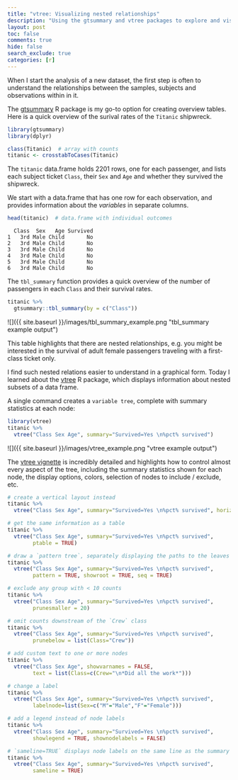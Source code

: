 ```yaml
---
title: "vtree: Visualizing nested relationships"
description: "Using the gtsummary and vtree packages to explore and visualize (nested) relationships."
layout: post
toc: false
comments: true
hide: false
search_exclude: true
categories: [r]
---
```


When I start the analysis of a new dataset, the first step is often to understand the relationships
between the samples, subjects and observations within in it.

The [gtsummary](https://github.com/ddsjoberg/gtsummary) R package is my go-to option for creating overview tables. 
Here is a quick overview of the surival rates of the `Titanic` shipwreck.

```r
library(gtsummary)
library(dplyr)

class(Titanic)  # array with counts
titanic <- crosstabToCases(Titanic)
```

The `titanic` data.frame holds 2201 rows, one for each passenger,
and lists each subject ticket `Class`, their `Sex` and `Age` and whether they
survived the shipwreck.

We start with a data.frame that has one row for each observation, and provides
information about the *variables* in separate columns.

```r
head(titanic)  # data.frame with individual outcomes
```

```
  Class  Sex   Age Survived
1   3rd Male Child       No
2   3rd Male Child       No
3   3rd Male Child       No
4   3rd Male Child       No
5   3rd Male Child       No
6   3rd Male Child       No
```

The `tbl_summary` function provides a quick overview of the number of passengers 
in each `Class` and their survival rates.

```r
titanic %>%
  gtsummary::tbl_summary(by = c("Class"))
```

![]({{ site.baseurl }}/images/tbl_summary_example.png "tbl_summary example output")

This table highlights that there are nested relationships, e.g. you might be interested
in the survival of adult female passengers traveling with a first-class ticket only. 

I find such nested relations easier to understand in a graphical form. Today I learned about
the [vtree](https://cran.r-project.org/web/packages/vtree/index.html) R package, 
which displays information about nested subsets of a data frame.

A single command creates a `variable tree`, complete with summary statistics at each node:

```r
library(vtree)
titanic %>%
  vtree("Class Sex Age", summary="Survived=Yes \n%pct% survived")
```

![]({{ site.baseurl }}/images/vtree_example.png "vtree example output")

The [vtree vignette](https://cran.r-project.org/web/packages/vtree/vignettes/vtree.html) 
is incredibly detailed and highlights how to control
almost every aspect of the tree, including the summary statistics shown for
each node, the display options, colors, selection of nodes to include / exclude,
etc.

```r
# create a vertical layout instead
titanic %>%
  vtree("Class Sex Age", summary="Survived=Yes \n%pct% survived", horiz = FALSE)

# get the same information as a table
titanic %>%
  vtree("Class Sex Age", summary="Survived=Yes \n%pct% survived",
        ptable = TRUE)

# draw a `pattern tree`, separately displaying the paths to the leaves
titanic %>%
  vtree("Class Sex Age", summary="Survived=Yes \n%pct% survived",
        pattern = TRUE, showroot = TRUE, seq = TRUE)

# exclude any group with < 10 counts
titanic %>%
  vtree("Class Sex Age", summary="Survived=Yes \n%pct% survived",
        prunesmaller = 20)

# omit counts downstream of the `Crew` class
titanic %>%
  vtree("Class Sex Age", summary="Survived=Yes \n%pct% survived",
        prunebelow = list(Class="Crew"))

# add custom text to one or more nodes
titanic %>%
  vtree("Class Sex Age", showvarnames = FALSE, 
        text = list(Class=c(Crew="\n*Did all the work*")))

# change a label
titanic %>%
  vtree("Class Sex Age", summary="Survived=Yes \n%pct% survived",
        labelnode=list(Sex=c("M"="Male","F"="Female")))

# add a legend instead of node labels
titanic %>%
  vtree("Class Sex Age", summary="Survived=Yes \n%pct% survived",
        showlegend = TRUE, shownodelabels = FALSE)

# `sameline=TRUE` displays node labels on the same line as the summary
titanic %>%
  vtree("Class Sex Age", summary="Survived=Yes \n%pct% survived",
        sameline = TRUE)
```
